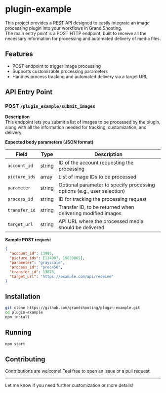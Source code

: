 
# plugin-example

This project provides a REST API designed to easily integrate an image processing plugin into your workflows in Grand Shooting.  
The main entry point is a POST HTTP endpoint, built to receive all the necessary information for processing and automated delivery of media files.

## Features

- POST endpoint to trigger image processing
- Supports customizable processing parameters
- Handles process tracking and automated delivery via a target URL

## API Entry Point

### POST `/plugin_example/submit_images`

**Description**  
This endpoint lets you submit a list of images to be processed by the plugin, along with all the information needed for tracking, customization, and delivery.

**Expected body parameters (JSON format)**

| Field         | Type     | Description                                                                         |
|---------------|----------|-------------------------------------------------------------------------------------|
| `account_id`  | string   | ID of the account requesting the processing                                         |
| `picture_ids` | array    | List of image IDs to be processed                                                   |
| `parameter`   | string   | Optional parameter to specify processing options (e.g., user selection)              |
| `process_id`  | string   | ID for tracking the processing request                                              |
| `transfer_id` | string   | Transfer ID, to be returned when delivering modified images                         |
| `target_url`  | string   | API URL where the processed media should be delivered                               |

**Sample POST request**
```json
{
  "account_id": 13985,
  "picture_ids": [134987, 19839865],
  "parameter": "grayscale",
  "process_id": "proc456",
  "transfer_id": 13875,
  "target_url": "https://example.com/api/receive"
}
```

## Installation

```bash
git clone https://github.com/grandshooting/plugin-example.git
cd plugin-example
npm install
```

## Running

```bash
npm start
```

## Contributing

Contributions are welcome! Feel free to open an issue or a pull request.

---

Let me know if you need further customization or more details!
